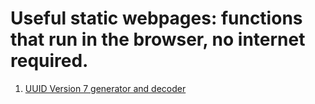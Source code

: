 # Useful static webpages: functions that run in the browser, no internet required.

1. [UUID Version 7 generator and decoder](uuid-v7.html) 
